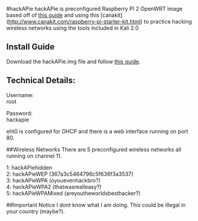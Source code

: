 #hackAPie
hackAPie is preconfigured Raspberry PI 2 OpenWRT image based off of [this guide](https://devzone.nordicsemi.com/blogs/700/trying-openwrt-chaos-calmer-1505-rc1-on-raspberry-/) and using this [canakit] (http://www.canakit.com/raspberry-pi-starter-kit.html) to practice hacking wireless networks using the tools included in Kali 2.0 

## Install Guide
Download the hackAPie.img file and follow [this guide](https://www.raspberrypi.org/documentation/installation/installing-images/mac.md). 

## Technical Details:
Username:<br>
root<br>

Password:<br>
hackapie<br>

eht0 is configured for DHCP and there is a web interface running on port 80. 

##Wireless Networks
There are 5 preconfigured wireless networks all running on channel 11.

1: hackAPiehidden<br>
2: hackAPieWEP (367a3c5464796c5f636f3a3537)<br>
3: hackAPieWPA (oyouevenhackbro?)<br>
4: hackAPieWPA2 (thatwasrealleasy?)<br>
5: hackAPieWPAMixed (areyoutheworldsbesthacker?)<br>

##Important Notice
I dont know what I am doing. This could be illegal in your country (maybe?).
